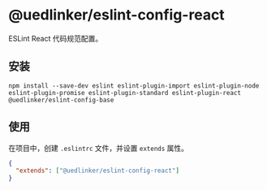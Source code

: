 # @uedlinker/eslint-config-react

ESLint React 代码规范配置。

## 安装

```shell
npm install --save-dev eslint eslint-plugin-import eslint-plugin-node eslint-plugin-promise eslint-plugin-standard eslint-plugin-react @uedlinker/eslint-config-base
```

## 使用

在项目中，创建 `.eslintrc` 文件，并设置 `extends` 属性。

```json
{
  "extends": ["@uedlinker/eslint-config-react"]
}
```
